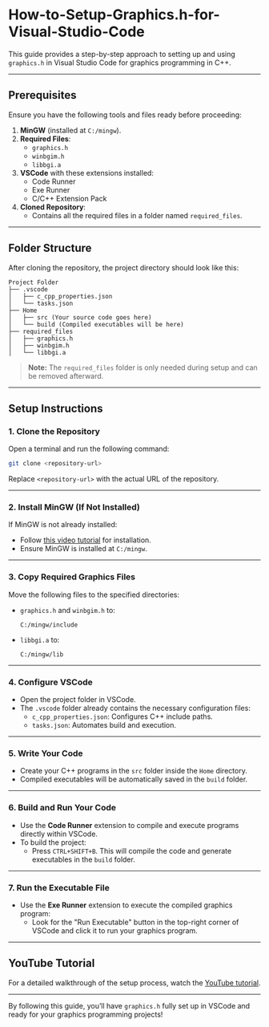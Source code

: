# How-to-Setup-Graphics.h-for-Visual-Studio-Code

This guide provides a step-by-step approach to setting up and using `graphics.h` in Visual Studio Code for graphics programming in C++.

---

## Prerequisites
Ensure you have the following tools and files ready before proceeding:

1. **MinGW** (installed at `C:/mingw`).
2. **Required Files**:
   - `graphics.h`
   - `winbgim.h`
   - `libbgi.a`
3. **VSCode** with these extensions installed:
   - Code Runner
   - Exe Runner
   - C/C++ Extension Pack
4. **Cloned Repository**:
   - Contains all the required files in a folder named `required_files`.

---

## Folder Structure
After cloning the repository, the project directory should look like this:

```
Project Folder
├── .vscode
│   ├── c_cpp_properties.json
│   └── tasks.json
├── Home
│   ├── src (Your source code goes here)
│   └── build (Compiled executables will be here)
├── required_files
│   ├── graphics.h
│   ├── winbgim.h
│   └── libbgi.a
```

> **Note:** The `required_files` folder is only needed during setup and can be removed afterward.

---

## Setup Instructions

### 1. Clone the Repository
Open a terminal and run the following command:

```bash
git clone <repository-url>
```

Replace `<repository-url>` with the actual URL of the repository.

---

### 2. Install MinGW (If Not Installed)
If MinGW is not already installed:

- Follow [this video tutorial](https://www.youtube.com/watch?v=AIX8JSr6MQY) for installation.
- Ensure MinGW is installed at `C:/mingw`.

---

### 3. Copy Required Graphics Files

Move the following files to the specified directories:

- `graphics.h` and `winbgim.h` to:

  ```
  C:/mingw/include
  ```

- `libbgi.a` to:

  ```
  C:/mingw/lib
  ```

---

### 4. Configure VSCode

- Open the project folder in VSCode.
- The `.vscode` folder already contains the necessary configuration files:
  - `c_cpp_properties.json`: Configures C++ include paths.
  - `tasks.json`: Automates build and execution.

---

### 5. Write Your Code

- Create your C++ programs in the `src` folder inside the `Home` directory.
- Compiled executables will be automatically saved in the `build` folder.

---

### 6. Build and Run Your Code

- Use the **Code Runner** extension to compile and execute programs directly within VSCode.
- To build the project:
  - Press `CTRL+SHIFT+B`. This will compile the code and generate executables in the `build` folder.

---

### 7. Run the Executable File

- Use the **Exe Runner** extension to execute the compiled graphics program:
  - Look for the "Run Executable" button in the top-right corner of VSCode and click it to run your graphics program.

---

## YouTube Tutorial

For a detailed walkthrough of the setup process, watch the [YouTube tutorial](https://www.youtube.com/watch?v=AIX8JSr6MQY).

---

By following this guide, you’ll have `graphics.h` fully set up in VSCode and ready for your graphics programming projects!

